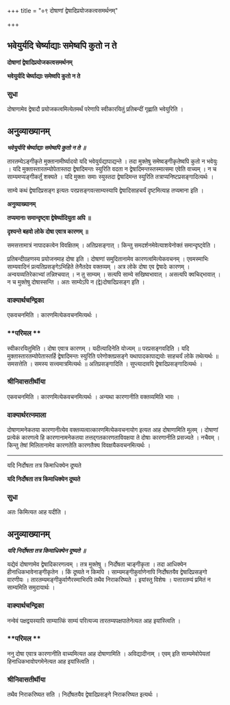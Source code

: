 +++
title = "०९ दोषाणां द्वेषादिप्रयोजकत्वसमर्थनम्"

+++


## भवेयुर्यदि चेर्ष्याद्याः समेष्वपि कुतो न ते

**दोषाणां द्वेषादिप्रयोजकत्वसमर्थनम्**

**भवेयुर्यदि चेर्ष्याद्याः समेष्वपि कुतो न ते**

### **सुधा**

दोषाणामेव द्वेषादौ प्रयोजकत्वमित्येतमर्थं परेणापि स्वीकारयितुं प्रतिबन्दीं गृह्णाति भवेयुरिति ।

## **अनुव्याख्यानम्**

***भवेयुर्यदि चेर्ष्याद्याः समेष्वपि कुतो न ते ॥***

तारतम्येऽङ्गीकृते मुक्तानामीर्ष्यादयो यदि भवेयुर्यद्यापाद्यन्ते । तदा मुक्तेषु समेष्वङ्गीकृतेष्वपि कुतो न भवेयुः । यदि मुक्तास्तारतम्योपेतास्तदा द्वेषादिमन्तः स्युरिति वदता न द्वेषादिमन्तस्तस्मात्समा एवेति वाच्यम् । न च साम्यमप्यङ्गीकर्तुं शक्यते । यदि मुक्ताः समाः स्युस्तदा द्वेषादिमन्त स्युरिति तत्राप्यनिष्टप्रसङ्गादित्यर्थः ।

साम्ये कथं द्वेषादिप्रसङ्ग इत्यतः परप्रसङ्गवत्साम्यस्यापि द्वेषादिसाहचर्यं दृष्टमित्याह तप्यमाना इति ।

**अनुव्याख्यानम्**

**तप्यमानाः समान्दृष्ट्वा द्वेषेर्ष्यादियुता अपि ॥**

**दृश्यन्ते बहवो लोके दोषा एवात्र कारणम् ॥**

समसत्तामात्रं नापादकत्वेन विवक्षितम् । अतिप्रसङ्गात् । किन्तु समदर्शनमेवेत्याशयेनोक्तं समान्दृष्ट्वेति ।

प्रतिबन्दीग्रहणस्य प्रयोजनमाह दोषा इति । दोषाणां समुदितानामेव कारणत्वमित्येकवचनम् । एवमस्माभिः साम्यवादिनं प्रत्यतिप्रसङ्गेऽभिहिते तेनैतदेव वक्तव्यम् । अत्र लोके दोषा एव द्वेषादेः कारणम् । अन्वयव्यतिरेकाभ्यां तन्निश्चयात् । न तु साम्यम् । सत्यपि साम्ये सखिष्वभावात् । असत्यपि क्वचिद्भावात् । न च मुक्तेषु दोषास्सन्ति । अतः साम्येऽपि न (द्वे)दोषादिप्रसङ्ग इति ।

### **वाक्यार्थचन्द्रिका**

एकवचनमिति । कारणमित्येकवचनमित्यर्थः ।

### **परिमल **

स्वीकारयितुमिति । दोषा एवात्र कारणम् । यदीत्यादिनेति योज्यम् ॥ परप्रसङ्गवदिति । यदि मुक्तास्तारतम्योपेतास्तर्हि द्वेषादिमन्तः स्युरिति परेणोक्तप्रसङ्गे यथापादकापाद्ययोः साहचर्यं लोके तथेत्यर्थः ॥ समसत्तेति । समस्य सत्त्वमात्रमित्यर्थः ॥ अतिप्रसङ्गादिति । सुप्त्यादावपि द्वेषादिप्रसङ्गादित्यर्थः ।

### **श्रीनिवासतीर्थीया**

एकवचनमिति । कारणमित्येकवचनमित्यर्थः । अन्यथा कारणानीति वक्तव्यमिति भावः ।

### **वाक्यार्थरत्नमाला**

दोषाणामनेकतया कारणानीत्येव वक्तव्यत्वात्कारणमित्येकवचनायोग इत्यत आह दोषाणामिति मूलम् । दोषाणां प्रत्येकं कारणत्वे हि कारणानामनेकतया तत्तद्गतकारणताविवक्षया ते दोषाः कारणानीति प्रसज्यते । नचैवम् । किन्तु तेषां मिलितानामेव कारणतेति कारणतैक्य विवक्षयैकवचनमित्यर्थः ।

------------------------------------------------------------------------

यदि निर्दोषता तत्र किमाधिक्येन दूष्यते

**यदि निर्दोषता तत्र किमाधिक्येन दूष्यते**

### **सुधा**

अतः किमित्यत आह यदीति ।

## **अनुव्याख्यानम्**

***यदि निर्दोषता तत्र किमाधिक्येन दूष्यते ॥***

यद्येवं दोषाणामेव द्वेषादिकारणत्वम् । तत्र मुक्तेषु । निर्दोषता चाङ्गीकृता । तदा आधिक्येन हीनाधिकभावेनाङ्गीकृतेन । किं दूष्यते न किमपि । साम्यमङ्गीकुर्वाणेनापि निर्दोषतयैव द्वेषादिप्रसङ्गो वारणीयः । तारतम्यमङ्गीकुर्वाणैरस्माभिरपि तथैव निराकरिष्यते । इयांस्तु विशेषः । यत्तारतम्यं प्रमितं न साम्यमिति समुदायार्थः ।

### **वाक्यार्थचन्द्रिका**

नन्वेवं पक्षद्वयस्यापि साम्यात्किं साम्यं परित्यज्य तारतम्यपक्षपातेनेत्यत आह इयांस्त्विति ।

### **परिमल **

ननु दोषा एवात्र कारणानीति वाच्यमित्यत आह दोषाणामिति । अविद्यादीनाम् । एवम् इति साम्यमेवोपेयतां हिनाधिकभावोपगमेनेत्यत आह इयांस्त्विति ।

### **श्रीनिवासतीर्थीया**

तथैव निराकरिष्यत सति । निर्दोषतयैव द्वेषादिप्रसङ्गे निराकरिष्यत इत्यर्थः ।

